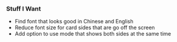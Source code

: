 ### Stuff I Want

* Find font that looks good in Chinese and English
* Reduce font size for card sides that are go off the screen
* Add option to use mode that shows both sides at the same time
